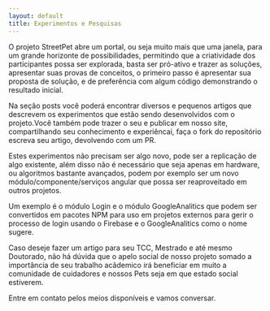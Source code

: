 ```yaml
---
layout: default
title: Experimentos e Pesquisas
---
```


O projeto StreetPet abre um portal, ou seja muito mais que uma janela, para um grande horizonte de possibilidades, permitindo que a criatividade dos participantes possa ser explorada, basta ser pró-ativo e trazer as soluções, apresentar suas provas de conceitos, o primeiro passo é apresentar sua proposta de solução, e de preferência com algum código demonstrando o resultado inicial.

Na seção posts você poderá encontrar diversos e pequenos artigos que descrevem os experimentos que estão sendo desenvolvidos com o projeto.Você também pode trazer o seu e publicar em nosso site, compartilhando seu conhecimento e experiêncai, faça o fork do repositório escreva seu artigo, devolvendo com um PR.

Estes experimentos não precisam ser algo novo, pode ser a replicação de algo existente, além disso não é necessário que seja apenas em hardware, ou algoritmos bastante avançados, podem por exemplo ser um novo módulo/componente/serviços angular que possa ser reaproveitado em outros projetos.

Um exemplo é o módulo Login e o módulo GoogleAnalitics que podem ser convertidos em pacotes NPM para uso em projetos externos para gerir o processo de login usando o Firebase e o GoogleAnalitics como o nome sugere.

Caso deseje fazer um artigo para seu TCC, Mestrado e até mesmo Doutorado, não há dúvida que o apelo social de nosso projeto somado a importância de seu trabalho acãdemico irá beneficiar em muito a comunidade de cuidadores e nossos Pets seja em que estado social estiverem.

Entre em contato pelos meios disponíveis e vamos conversar.